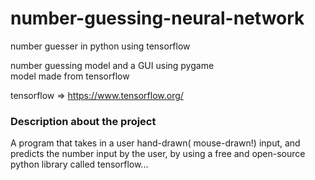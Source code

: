 # number-guessing-neural-network
number guesser in python using tensorflow

<div>number guessing model and a GUI using pygame</div>
<div>model made from tensorflow</div>

tensorflow => https://www.tensorflow.org/

<h3>Description about the project</h3>
  
A program that takes in a user hand-drawn( mouse-drawn!) input, and
predicts the number input by the user, by using a free and open-source
python library called tensorflow...
